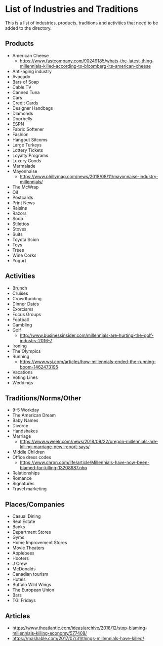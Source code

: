 # List of Industries and Traditions
This is a list of industries, products, traditions and activities that need to be added to the directory.

## Products
- American Cheese
  - https://www.fastcompany.com/90249185/whats-the-latest-thing-millennials-killed-according-to-bloomberg-its-american-cheese
- Anti-aging industry
- Avacado
- Bars of Soap
- Cable TV
- Canned Tuna
- Cars
- Credit Cards
- Designer Handbags
- Diamonds
- Doorbells
- ESPN
- Fabric Softener
- Fashion
- Hangout Sitcoms
- Large Turkeys
- Lottery Tickets
- Loyalty Programs
- Luxury Goods
- Marmalade
- Mayonnaise
  - https://www.phillymag.com/news/2018/08/11/mayonnaise-industry-millennials/
- The McWrap
- Oil
- Postcards
- Print News
- Raisins
- Razors
- Soda
- Stilettos
- Stoves
- Suits
- Toyota Scion
- Toys
- Trees
- Wine Corks
- Yogurt

## Activities 
- Brunch
- Cruises
- Crowdfunding
- Dinner Dates
- Exorcisms
- Focus Groups
- Football
- Gambling
- Golf
  - http://www.businessinsider.com/millennials-are-hurting-the-golf-industry-2016-7
- Ironing
- The Olympics
- Running
  - https://www.wsj.com/articles/how-millennials-ended-the-running-boom-1462473195
- Vacations
- Voting Lines
- Weddings

## Traditions/Norms/Other
- 9-5 Workday
- The American Dream
- Baby Names
- Divorce
- Handshakes
- Marriage
  - https://www.wweek.com/news/2018/09/22/oregon-millennials-are-killing-marriage-new-report-says/
- Middle Children
- Office dress codes
  - https://www.chron.com/life/article/Millennials-have-now-been-blamed-for-killing-13208987.php
- Relationships
- Romance
- Signatures
- Travel marketing

## Places/Companies
- Casual Dining
- Real Estate
- Banks
- Department Stores
- Gyms
- Home Improvement Stores
- Movie Theaters
- Applebees
- Hooters
- J Crew
- McDonalds
- Canadian tourism
- Hotels
- Buffalo Wild Wings
- The European Union
- Bars
- TGI Fridays

## Articles
- https://www.theatlantic.com/ideas/archive/2018/12/stop-blaming-millennials-killing-economy/577408/
- https://mashable.com/2017/07/31/things-millennials-have-killed/
